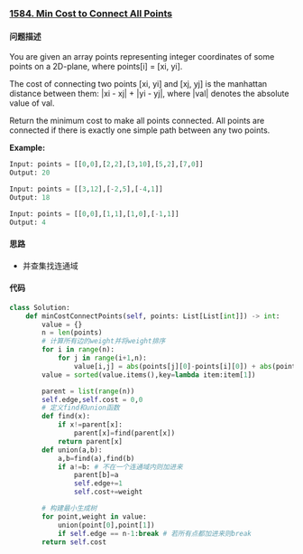 ### [1584. Min Cost to Connect All Points](https://leetcode-cn.com/problems/min-cost-to-connect-all-points/)

#### 问题描述
You are given an array points representing integer coordinates of some points on a 2D-plane, where points[i] = [xi, yi].

The cost of connecting two points [xi, yi] and [xj, yj] is the manhattan distance between them: |xi - xj| + |yi - yj|, where |val| denotes the absolute value of val.

Return the minimum cost to make all points connected. All points are connected if there is exactly one simple path between any two points.

**Example:**
```python
Input: points = [[0,0],[2,2],[3,10],[5,2],[7,0]]
Output: 20
```
```python
Input: points = [[3,12],[-2,5],[-4,1]]
Output: 18
```
```python
Input: points = [[0,0],[1,1],[1,0],[-1,1]]
Output: 4
```
#### 思路
- 并查集找连通域

#### 代码

```python
class Solution:
    def minCostConnectPoints(self, points: List[List[int]]) -> int:
        value = {}
        n = len(points)
        # 计算所有边的weight并将weight排序
        for i in range(n):
            for j in range(i+1,n):
                value[i,j] = abs(points[j][0]-points[i][0]) + abs(points[j][1]-points[i][1])
        value = sorted(value.items(),key=lambda item:item[1])

        parent = list(range(n))
        self.edge,self.cost = 0,0
        # 定义find和union函数
        def find(x):
            if x!=parent[x]:
                parent[x]=find(parent[x])
            return parent[x]
        def union(a,b):
            a,b=find(a),find(b)
            if a!=b: # 不在一个连通域内则加进来
                parent[b]=a
                self.edge+=1
                self.cost+=weight

        # 构建最小生成树
        for point,weight in value:
            union(point[0],point[1])
            if self.edge == n-1:break # 若所有点都加进来则break
        return self.cost
```